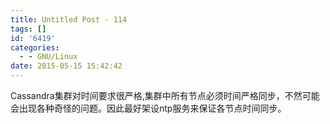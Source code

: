 ```yaml
---
title: Untitled Post - 114
tags: []
id: '6419'
categories:
  - - GNU/Linux
date: 2015-05-15 15:42:42
---
```


Cassandra集群对时间要求很严格,集群中所有节点必须时间严格同步，不然可能会出现各种奇怪的问题。因此最好架设ntp服务来保证各节点时间同步。